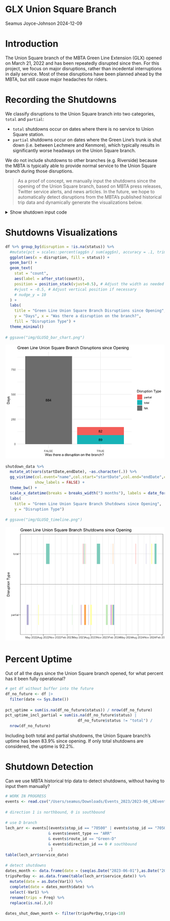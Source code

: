 # GLX Union Square Branch
Seamus Joyce-Johnson
2024-12-09

# Introduction

The Union Square branch of the MBTA Green Line Extension (GLX) opened on
March 21, 2022 and has been repeatedly disrupted since then. For this
project, we focus on major disruptions, rather than incedental
interruptions in daily service. Most of these disruptions have been
planned ahead by the MBTA, but still cause major headaches for riders.

# Recording the Shutdowns

We classify disruptions to the Union Square branch into two categories,
`total` and `partial`:

- `total` shutdowns occur on dates where there is no service to Union
  Square station.
- `partial` shutdowns occur on dates where the Green Line’s trunk is
  shut down (i.e. between Lechmere and Kenmore), which typically results
  in significantly worse headways on the Union Square branch.

We do not include shutdowns to other branches (e.g. Riverside) because
the MBTA is typically able to provide normal service to the Union Square
branch during those disruptions.

> As a proof of concept, we manually input the shutdowns since the
> opening of the Union Square branch, based on MBTA press releases,
> Twitter service alerts, and news articles. In the future, we hope to
> automatically detect disruptions from the MBTA’s published historical
> trip data and dynamically generate the visualizations below.

<details class="code-fold">
<summary>Show shutdown input code</summary>

``` r
# note: using POSIXct because Date objects gave weird behavior with vistime
#       when shutdown was just one day long

shutdown_data <- data.frame(
  name = character(),
  startDate = as.POSIXct(character()),
  endDate = as.POSIXct(character()),
  status = character(),
  stringsAsFactors = FALSE
)

add_shutdown <- function(sd_name,start_date, end_date, status) {
  new_row <- data.frame(name = sd_name,
                        startDate = ymd_hm(paste0(start_date,"00:01")),
                        endDate = ymd_hm(paste0(end_date,"23:59")),
                        status = status,
                        stringsAsFactors = FALSE)
  shutdown_data <<- rbind(shutdown_data, new_row)
  df[df$date >= as.POSIXct(start_date) & df$date <= as.POSIXct(end_date),]$status <<- status
}

# Adding shutdown periods and statuses to the dataframe

## "Final" speed restriction elimination shutdown
add_shutdown("Speed restriction elimination","2024-12-06","2024-12-20","total")

## "Track work" (related to derailment?)
add_shutdown("Track work","2024-11-11","2024-11-17","total")

## Red Bridge derailment
add_shutdown("Red Bridge derailment","2024-10-01","2024-10-02","total")

## Track work on the Lechmere viaduct to prevent head-related speed restrictions
## (Wait, didn't we just work on the viaduct for years?)
add_shutdown("Track work","2024-07-13","2024-07-14","total")

## More "track work" shutting down the downtown core (Kenmore-North Station)
## https://twitter.com/MBTA/status/1737971366895182008
## https://twitter.com/MBTA/status/1743275985145823461
add_shutdown("Track work","2024-01-22","2024-01-28","partial")
add_shutdown("Track work","2024-01-20","2024-01-21","total")
add_shutdown("Track work","2024-01-16","2024-01-19","partial")
add_shutdown("Track work","2024-01-07","2024-01-12","partial")
add_shutdown("Track work","2024-01-06","2024-01-06","total")
add_shutdown("Track work","2024-01-03","2024-01-05","partial")

## Eng's speed restriction elimination program
## https://www.mbta.com/news/2023-11-16/december-service-changes-will-allow-crews-continue-improvement-work-across-mbta
add_shutdown("Speed restriction elimination","2023-11-27", "2023-12-10", "partial")

## Twelfth Government Center shutdown & Squires Bridge repair work
## https://www.mbta.com/news/2023-09-19/october-service-changes-will-allow-crews-continue-improvement-work-across-mbta
add_shutdown("GC12 and Squires Bridge","2023-09-18", "2023-10-12", "total")

## Eleventh Government Center shutdown
## https://www.mbta.com/news/2023-07-27/reminder-12-day-service-change-orange-and-green-lines-government-center-garage-work
add_shutdown("GC11","2023-07-29", "2023-08-09", "partial")

## July 2023 safety inspection
## https://www.mbta.com/news/2023-06-29/july-service-changes-will-allow-crews-continue-track-improvement-work-across-mbta
add_shutdown("Safety inspection","2023-07-15", "2023-07-16", "partial")

## Sixth through Tenth Government Center shutdowns
## https://www.mbta.com/news/2023-05-25/june-service-changes-will-allow-crews-continue-track-improvement-work-across-mbta
## https://www.mbta.com/news/2023-06-09/additional-service-changes-june-provide-crews-rail-access-continue-track-work
add_shutdown("GC6","2023-06-03", "2023-06-04", "total")
add_shutdown("GC7","2023-06-10", "2023-06-11", "total")
add_shutdown("GC8","2023-06-12", "2023-06-25", "partial")
add_shutdown("GC9","2023-06-17", "2023-06-18", "total")
add_shutdown("GC10","2023-06-24", "2023-06-25", "total")

## Fourth and Fifth Government Center shutdowns
## https://www.mbta.com/news/2023-04-24/may-service-changes-will-allow-crews-continue-track-improvement-work-across-mbta
add_shutdown("GC4","2023-05-13", "2023-05-14", "partial")
add_shutdown("GC5","2023-05-20", "2023-05-21", "partial")

## Third Government Center shutdown
## https://www.bostonglobe.com/2023/02/15/metro/mbta-service-disruptions-coming-red-mattapan-orange-green-lines-commuter-rail-march/
add_shutdown("GC3","2023-03-11", "2023-03-12", "partial")

## August-September 2022 shutdown
## "MBTA officials said the shutdown between the Green Line’s Government Center and Union Square stations is necessary to complete work on the Medford branch and continue work at the Government Center garage, which is being demolished by the developer of the $1.3 billion One Congress office tower. The shutdown begins Aug. 22."
## "During the partial Green Line closure, the MBTA expects to eliminate a speed restriction on the viaduct and integrate track switches, power lines, signal equipment, and digital equipment connecting the Union Square and Medford branches to the MBTA’s control center."
## https://www.bostonglobe.com/2022/08/05/metro/mbta-close-newly-opened-green-line-extension-4-weeks/
add_shutdown("Medford","2022-08-22", "2022-09-17", "total")

## Second Government Center shutdown
## https://www.wcvb.com/article/mbta-service-goals-government-center-garage-safety-concerns-service-resumes/40429573
add_shutdown("GC2","2022-06-23", "2022-06-26", "partial")

## Government Center Garage collapse
## https://www.nbcboston.com/news/local/mbta-green-line-service-between-north-station-and-government-center-resumes/2690031/
add_shutdown("Government Center Garage collapse","2022-03-26", "2022-04-08", "partial")
```

</details>

# Shutdowns Visualizations

``` r
df %>% group_by(disruption = !is.na(status)) %>%
  #mutate(pct = scales::percent(agg$n / sum(agg$n), accuracy = .1, trim = FALSE))
  ggplot(aes(x = disruption, fill = status)) +
  geom_bar() +
  geom_text(
    stat = "count",
    aes(label = after_stat(count)),
    position = position_stack(vjust=0.5), # Adjust the width as needed
    #vjust = -0.5, # Adjust vertical position if necessary
    # nudge_y = 10
  ) +
  labs(
    title = "Green Line Union Square Branch Disruptions since Opening",
    y = "Days", x = "Was there a disruption on the branch?",
    fill = "Disruption Type") +
  theme_minimal()

# ggsave("img/GLUSQ_bar_chart.png")
```

![](GreenLineUnionSquare_files/figure-commonmark/fig-uptime-bar-chart-1.png)

``` r
shutdown_data %>% 
  mutate_at(vars(startDate,endDate), ~as.character(.)) %>%
  gg_vistime(col.event="name",col.start="startDate",col.end="endDate",col.group="status",
             show_labels = FALSE) +
  theme_bw() +
  scale_x_datetime(breaks = breaks_width("3 months"), labels = date_format("%b %Y")) +
  labs(
    title = "Green Line Union Square Branch Shutdowns since Opening",
    y = "Disruption Type")

# ggsave("img/GLUSQ_timeline.png")
```

![](GreenLineUnionSquare_files/figure-commonmark/fig-shutdown-timeline-1.png)

# Percent Uptime

Out of all the days since the Union Square branch opened, for what
percent has it been fully operational?

``` r
# get df without buffer into the future
df_no_future <- df |>
  filter(date <= Sys.Date())

pct_uptime = sum(is.na(df_no_future$status)) / nrow(df_no_future)
pct_uptime_incl_partial = sum(is.na(df_no_future$status) | 
                                df_no_future$status != "total") /
  nrow(df_no_future)
```

Including both total and partial shutdowns, the Union Square branch’s
uptime has been 83.9% since opening. If only total shutdowns are
considered, the uptime is 92.2%.

# Shutdown Detection

Can we use MBTA historical trip data to detect shutdowns, without having
to input them manually?

``` r
# WORK IN PROGRESS
events <- read.csv("/Users/seamus/Downloads/Events_2023/2023-06_LREvents.csv") # using June as test data

# direction 1 is northbound, 0 is southbound

# use D branch 
lech_arr <- events[(events$stop_id == "70500" | events$stop_id == "70501" | events$stop_id == "70502")
                   & events$event_type == "ARR"
                   & events$route_id == "Green-D"
                   & events$direction_id == 0 # southbound
                   ,]
table(lech_arr$service_date)

# detect shutdowns
dates_month <- data.frame(date = (seq(as.Date("2023-06-01"),as.Date("2023-06-30"),"days")))
tripsPerDay <- as.data.frame(table(lech_arr$service_date)) %>%
  mutate(date = as.Date(Var1)) %>%
  complete(date = dates_month$date) %>%
  select(-Var1) %>%
  rename(trips = Freq) %>%
  replace(is.na(.),0)

dates_shut_down_month <- filter(tripsPerDay,trips<10)
```
